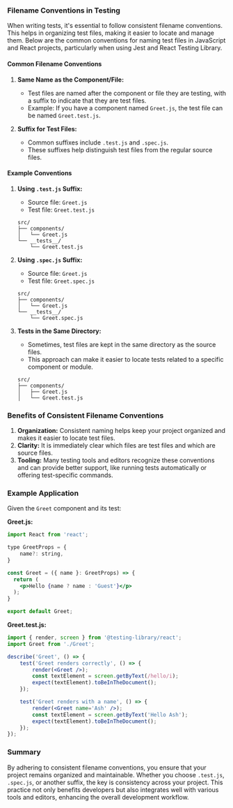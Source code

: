 ### Filename Conventions in Testing

When writing tests, it's essential to follow consistent filename conventions. This helps in organizing test files, making it easier to locate and manage them. Below are the common conventions for naming test files in JavaScript and React projects, particularly when using Jest and React Testing Library.

#### Common Filename Conventions

1. **Same Name as the Component/File:**
   - Test files are named after the component or file they are testing, with a suffix to indicate that they are test files.
   - Example: If you have a component named `Greet.js`, the test file can be named `Greet.test.js`.

2. **Suffix for Test Files:**
   - Common suffixes include `.test.js` and `.spec.js`.
   - These suffixes help distinguish test files from the regular source files.

#### Example Conventions

1. **Using `.test.js` Suffix:**
   - Source file: `Greet.js`
   - Test file: `Greet.test.js`
   
   ```text
   src/
   ├── components/
   │   └── Greet.js
   └── __tests__/
       └── Greet.test.js
   ```

2. **Using `.spec.js` Suffix:**
   - Source file: `Greet.js`
   - Test file: `Greet.spec.js`
   
   ```text
   src/
   ├── components/
   │   └── Greet.js
   └── __tests__/
       └── Greet.spec.js
   ```

3. **Tests in the Same Directory:**
   - Sometimes, test files are kept in the same directory as the source files.
   - This approach can make it easier to locate tests related to a specific component or module.
   
   ```text
   src/
   ├── components/
   │   ├── Greet.js
   │   └── Greet.test.js
   ```

### Benefits of Consistent Filename Conventions

1. **Organization:** Consistent naming helps keep your project organized and makes it easier to locate test files.
2. **Clarity:** It is immediately clear which files are test files and which are source files.
3. **Tooling:** Many testing tools and editors recognize these conventions and can provide better support, like running tests automatically or offering test-specific commands.

### Example Application

Given the `Greet` component and its test:

**Greet.js:**
```jsx
import React from 'react';

type GreetProps = {
    name?: string,
}

const Greet = ({ name }: GreetProps) => {
  return (
    <p>Hello {name ? name : 'Guest'}</p>
  );
}

export default Greet;
```

**Greet.test.js:**
```jsx
import { render, screen } from '@testing-library/react';
import Greet from './Greet';

describe('Greet', () => {
    test('Greet renders correctly', () => {
        render(<Greet />);
        const textElement = screen.getByText(/hello/i);
        expect(textElement).toBeInTheDocument();
    });

    test('Greet renders with a name', () => {
        render(<Greet name='Ash' />);
        const textElement = screen.getByText('Hello Ash');
        expect(textElement).toBeInTheDocument();
    });
});
```

### Summary

By adhering to consistent filename conventions, you ensure that your project remains organized and maintainable. Whether you choose `.test.js`, `.spec.js`, or another suffix, the key is consistency across your project. This practice not only benefits developers but also integrates well with various tools and editors, enhancing the overall development workflow.